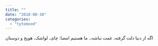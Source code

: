 ```yaml
---
title: ""
date: "2018-08-30"
categories: 
  - "tytomood"
---
```


اگه از دنیا دلت گرفته، غمت نباشه،. ما هستیم امضا: چای، لواشک، هویج و دوستان
